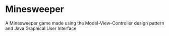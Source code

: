 # Minesweeper

A Minesweeper game made using the Model-View-Controller design pattern and Java Graphical User Interface
